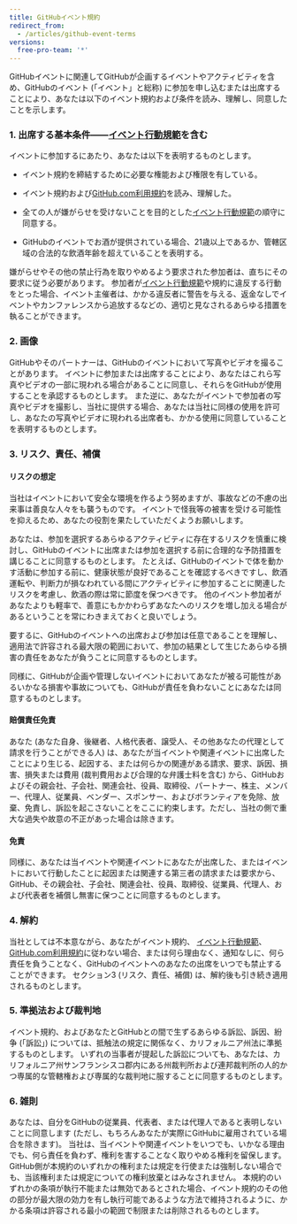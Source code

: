 ```yaml
---
title: GitHubイベント規約
redirect_from:
  - /articles/github-event-terms
versions:
  free-pro-team: '*'
---
```


GitHubイベントに関連してGitHubが企画するイベントやアクティビティを含め、GitHubのイベント (「イベント」と総称) に参加を申し込むまたは出席することにより、あなたは以下のイベント規約および条件を読み、理解し、同意したことを示します。

### 1. 出席する基本条件――[イベント行動規範](/articles/github-event-code-of-conduct)を含む

イベントに参加するにあたり、あなたは以下を表明するものとします。

- イベント規約を締結するために必要な権能および権限を有している。

- イベント規約および[GitHub.com利用規約](/articles/github-terms-of-service/)を読み、理解した。

- 全ての人が嫌がらせを受けないことを目的とした[イベント行動規範](/articles/github-event-code-of-conduct)の順守に同意する。

- GitHubのイベントでお酒が提供されている場合、21歳以上であるか、管轄区域の合法的な飲酒年齢を超えていることを表明する。

嫌がらせやその他の禁止行為を取りやめるよう要求された参加者は、直ちにその要求に従う必要があります。 参加者が[イベント行動規範](/articles/github-event-code-of-conduct)や規約に違反する行動をとった場合、イベント主催者は、かかる違反者に警告を与える、返金なしでイベントやカンファレンスから追放するなどの、適切と見なされるあらゆる措置を執ることができます。

### 2. 画像

GitHubやそのパートナーは、GitHubのイベントにおいて写真やビデオを撮ることがあります。 イベントに参加または出席することにより、あなたはこれら写真やビデオの一部に現われる場合があることに同意し、それらをGitHubが使用することを承認するものとします。 また逆に、あなたがイベントで参加者の写真やビデオを撮影し、当社に提供する場合、あなたは当社に同様の使用を許可し、あなたの写真やビデオに現われる出席者も、かかる使用に同意していることを表明するものとします。

### 3. リスク、責任、補償

#### リスクの想定
当社はイベントにおいて安全な環境を作るよう努めますが、事故などの不慮の出来事は善良な人々をも襲うものです。 イベントで怪我等の被害を受ける可能性を抑えるため、あなたの役割を果たしていただくようお願いします。

あなたは、参加を選択するあらゆるアクティビティに存在するリスクを慎重に検討し、GitHubのイベントに出席または参加を選択する前に合理的な予防措置を講じることに同意するものとします。 たとえば、GitHubのイベントで体を動かす活動に参加する前に、健康状態が良好であることを確認するべきですし、飲酒運転や、判断力が損なわれている間にアクティビティに参加することに関連したリスクを考慮し、飲酒の際は常に節度を保つべきです。 他のイベント参加者があなたよりも軽率で、善意にもかかわらずあなたへのリスクを増し加える場合があるということを常にわきまえておくと良いでしょう。

要するに、GitHubのイベントへの出席および参加は任意であることを理解し、適用法で許容される最大限の範囲において、参加の結果として生じたあらゆる損害の責任をあなたが負うことに同意するものとします。

同様に、GitHubが企画や管理しないイベントにおいてあなたが被る可能性があるいかなる損害や事故についても、GitHubが責任を負わないことにあなたは同意するものとします。

#### 賠償責任免責
あなた (あなた自身、後継者、人格代表者、譲受人、その他あなたの代理として請求を行うことができる人) は、あなたが当イベントや関連イベントに出席したことにより生じる、起因する、または何らかの関連がある請求、要求、訴因、損害、損失または費用 (裁判費用および合理的な弁護士料を含む) から、GitHubおよびその親会社、子会社、関連会社、役員、取締役、パートナー、株主、メンバー、代理人、従業員、ベンダー、スポンサー、およびボランティアを免除、放棄、免責し、訴訟を起こさないことをここに約束します。ただし、当社の側で重大な過失や故意の不正があった場合は除きます。

#### 免責
同様に、あなたは当イベントや関連イベントにあなたが出席した、またはイベントにおいて行動したことに起因または関連する第三者の請求または要求から、GitHub、その親会社、子会社、関連会社、役員、取締役、従業員、代理人、および代表者を補償し無害に保つことに同意するものとします。

### 4. 解約

当社としては不本意ながら、あなたがイベント規約、 [イベント行動規範](/articles/github-event-code-of-conduct)、[GitHub.com利用規約](/articles/github-terms-of-service/)に従わない場合、または何ら理由なく、通知なしに、何ら責任を負うことなく、GitHubのイベントへのあなたの出席をいつでも禁止することができます。 セクション3 (リスク、責任、補償) は、解約後も引き続き適用されるものとします。

### 5. 準拠法および裁判地

イベント規約、およびあなたとGitHubとの間で生ずるあらゆる訴訟、訴因、紛争 (「訴訟」) については、抵触法の規定に関係なく、カリフォルニア州法に準拠するものとします。 いずれの当事者が提起した訴訟についても、あなたは、カリフォルニア州サンフランシスコ郡内にある州裁判所および連邦裁判所の人的かつ専属的な管轄権および専属的な裁判地に服することに同意するものとします。

### 6. 雑則

あなたは、自分をGitHubの従業員、代表者、または代理人であると表明しないことに同意します (ただし、もちろんあなたが実際にGitHubに雇用されている場合を除きます)。 当社は、当イベントや関連イベントをいつでも、いかなる理由でも、何ら責任を負わず、権利を害することなく取りやめる権利を留保します。 GitHub側が本規約のいずれかの権利または規定を行使または強制しない場合でも、当該権利または規定についての権利放棄とはみなされません。 本規約のいずれかの条項が執行不能または無効であるとされた場合、イベント規約のその他の部分が最大限の効力を有し執行可能であるような方法で維持されるように、かかる条項は許容される最小の範囲で制限または削除されるものとします。
